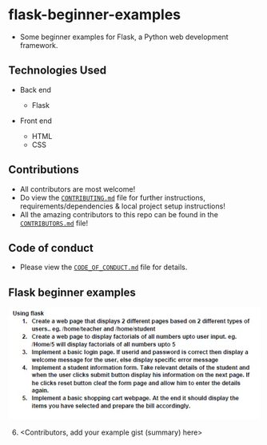 # flask-beginner-examples

- Some beginner examples for Flask, a Python web development framework.

## **Technologies Used**

- Back end
   - Flask

- Front end
    - HTML
    - CSS

## **Contributions**

- All contributors are most welcome!
- Do view the [`CONTRIBUTING.md`](CONTRIBUTING.md) file for further instructions, requirements/dependencies & local project setup instructions!
- All the amazing contributors to this repo can be found in the [`CONTRIBUTORS.md`](CONTRIBUTORS.md) file!

## **Code of conduct**

- Please view the [`CODE_OF_CONDUCT.md`](CODE_OF_CONDUCT.md) file for details.

## Flask beginner examples

![Flask examples in this repo.](flask-exercise.jpg)

6. <Contributors, add your example gist (summary) here>
